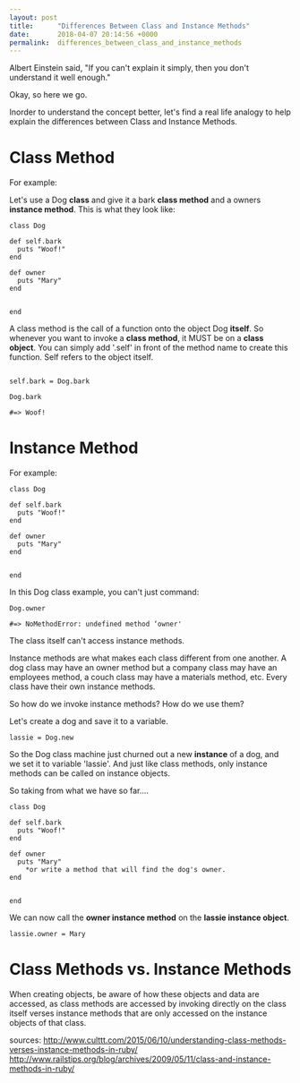 ```yaml
---
layout: post
title:      "Differences Between Class and Instance Methods"
date:       2018-04-07 20:14:56 +0000
permalink:  differences_between_class_and_instance_methods
---
```



Albert Einstein said, "If you can't explain it simply, then you don't understand it well enough."

Okay, so here we go.

Inorder to understand the concept better, let's find a real life analogy to help explain the differences between Class and Instance Methods.

# Class Method

For example: 

Let's use a Dog **class** and give it a bark **class method** and a owners **instance method**.  This is what they look like:

```
class Dog

def self.bark
  puts "Woof!"
end

def owner
  puts "Mary"
end


end
```

A class method is the call of a function onto the object Dog **itself**.  So whenever you want to invoke a **class method**, it MUST be on a **class object**.  You can simply add '.self' in front of the method name to create this function. Self refers to the object itself.

```

self.bark = Dog.bark

Dog.bark

#=> Woof!

```


# Instance Method
For example:


```
class Dog

def self.bark
  puts "Woof!"
end

def owner
  puts "Mary"
end


end
```

In this Dog class example, you can't just command:

```
Dog.owner

#=> NoMethodError: undefined method ‘owner'
```


The class itself can't access instance methods.  

Instance methods are what makes each class different from one another. A dog class may have an owner method but a company class may have an employees method, a couch class may have a materials method, etc.  Every class have their own instance methods.

So how do we invoke instance methods? How do we use them?

Let's create a dog and save it to a variable.


```
lassie = Dog.new
```

So the Dog class machine just churned out a new **instance** of a dog, and we set it to variable 'lassie'.  And just like class methods, only instance methods can be called on instance objects.

So taking from what we have so far....

```
class Dog

def self.bark
  puts "Woof!"
end

def owner
  puts "Mary"
	*or write a method that will find the dog's owner.
end


end
```

We can now call the **owner instance method** on the **lassie instance object**.

```
lassie.owner = Mary
```


# Class Methods vs. Instance Methods

When creating objects, be aware of how these objects and data are accessed, as class methods are accessed by invoking directly on the class itself verses instance methods that are only accessed on the instance objects of that class.

sources:
http://www.culttt.com/2015/06/10/understanding-class-methods-verses-instance-methods-in-ruby/
http://www.railstips.org/blog/archives/2009/05/11/class-and-instance-methods-in-ruby/


